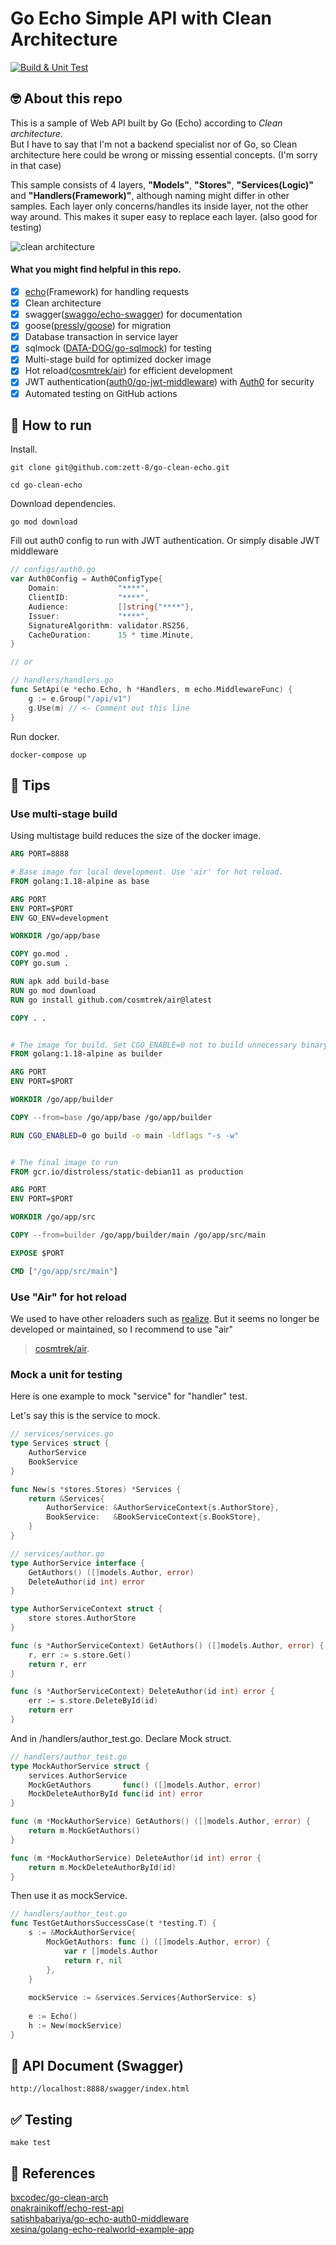 # Go Echo Simple API with Clean Architecture

[![Build & Unit Test](https://github.com/zett-8/go-clean-echo/actions/workflows/test.yml/badge.svg?branch=master)](https://github.com/zett-8/go-clean-echo/actions/workflows/test.yml)

## 🤓 About this repo
This is a sample of Web API built by Go (Echo) according to *Clean architecture*.  
But I have to say that I'm not a backend specialist nor of Go, so Clean architecture here could be wrong or missing essential concepts. (I'm sorry in that case)

This sample consists of 4 layers, **"Models"**, **"Stores"**, **"Services(Logic)"** and **"Handlers(Framework)"**, although naming might differ in other samples.
Each layer only concerns/handles its inside layer, not the other way around.
This makes it super easy to replace each layer. (also good for testing)

![clean architecture](./utils/img.png)

#### What you might find helpful in this repo.
- [x] [echo](https://github.com/labstack/echo)(Framework) for handling requests
- [x] Clean architecture
- [x] swagger([swaggo/echo-swagger](https://github.com/swaggo/echo-swagger)) for documentation
- [x] goose([pressly/goose](https://github.com/pressly/goose)) for migration
- [x] Database transaction in service layer
- [x] sqlmock ([DATA-DOG/go-sqlmock](https://github.com/DATA-DOG/go-sqlmock)) for testing
- [x] Multi-stage build for optimized docker image
- [x] Hot reload([cosmtrek/air](https://github.com/cosmtrek/air)) for efficient development
- [x] JWT authentication([auth0/go-jwt-middleware](https://github.com/auth0/go-jwt-middleware/)) with [Auth0](https://auth0.com/) for security
- [x] Automated testing on GitHub actions 

## 👟 How to run
Install.
```shell
git clone git@github.com:zett-8/go-clean-echo.git

cd go-clean-echo
```

Download dependencies.
```shell
go mod download
```

Fill out auth0 config to run with JWT authentication. Or simply disable JWT middleware
```go
// configs/auth0.go
var Auth0Config = Auth0ConfigType{
    Domain:             "****",
    ClientID:           "****",
    Audience:           []string{"****"},
    Issuer:             "****",
    SignatureAlgorithm: validator.RS256,
    CacheDuration:      15 * time.Minute,
}

// or 

// handlers/handlers.go
func SetApi(e *echo.Echo, h *Handlers, m echo.MiddlewareFunc) {
    g := e.Group("/api/v1")
    g.Use(m) // <- Comment out this line
}
```

Run docker.
```shell
docker-compose up
```

## 🌱 Tips 

### Use multi-stage build
Using multistage build reduces the size of the docker image.

```dockerfile
ARG PORT=8888

# Base image for local development. Use 'air' for hot reload.
FROM golang:1.18-alpine as base

ARG PORT
ENV PORT=$PORT
ENV GO_ENV=development

WORKDIR /go/app/base

COPY go.mod .
COPY go.sum .

RUN apk add build-base
RUN go mod download
RUN go install github.com/cosmtrek/air@latest

COPY . .


# The image for build. Set CGO_ENABLE=0 not to build unnecessary binary.
FROM golang:1.18-alpine as builder

ARG PORT
ENV PORT=$PORT

WORKDIR /go/app/builder

COPY --from=base /go/app/base /go/app/builder

RUN CGO_ENABLED=0 go build -o main -ldflags "-s -w"


# The final image to run 
FROM gcr.io/distroless/static-debian11 as production

ARG PORT
ENV PORT=$PORT

WORKDIR /go/app/src

COPY --from=builder /go/app/builder/main /go/app/src/main

EXPOSE $PORT

CMD ["/go/app/src/main"]
```

### Use "Air" for hot reload
We used to have other reloaders such as [realize](https://github.com/oxequa/realize).
But it seems no longer be developed or maintained, so I recommend to use "air"

> [cosmtrek/air](https://github.com/cosmtrek/air).

### Mock a unit for testing
Here is one example to mock "service" for "handler" test.

Let's say this is the service to mock.
```go
// services/services.go
type Services struct {
    AuthorService
    BookService
}

func New(s *stores.Stores) *Services {
    return &Services{
        AuthorService: &AuthorServiceContext{s.AuthorStore},
        BookService:   &BookServiceContext{s.BookStore},
    }
}

// services/author.go
type AuthorService interface {
	GetAuthors() ([]models.Author, error)
	DeleteAuthor(id int) error
}

type AuthorServiceContext struct {
	store stores.AuthorStore
}

func (s *AuthorServiceContext) GetAuthors() ([]models.Author, error) {
	r, err := s.store.Get()
	return r, err
}

func (s *AuthorServiceContext) DeleteAuthor(id int) error {
	err := s.store.DeleteById(id)
	return err
}
```

And in /handlers/author_test.go. Declare Mock struct.
```go
// handlers/author_test.go
type MockAuthorService struct {
	services.AuthorService
	MockGetAuthors       func() ([]models.Author, error)
	MockDeleteAuthorById func(id int) error
}

func (m *MockAuthorService) GetAuthors() ([]models.Author, error) {
	return m.MockGetAuthors()
}

func (m *MockAuthorService) DeleteAuthor(id int) error {
	return m.MockDeleteAuthorById(id)
}
```

Then use it as mockService.
```go
// handlers/author_test.go
func TestGetAuthorsSuccessCase(t *testing.T) {
    s := &MockAuthorService{
        MockGetAuthors: func () ([]models.Author, error) {
            var r []models.Author
            return r, nil
        },
    }
    
    mockService := &services.Services{AuthorService: s}
    
    e := Echo()
    h := New(mockService)
}
```

## 📃 API Document (Swagger)
```text
http://localhost:8888/swagger/index.html
```

## ✅ Testing
```shell
make test
```

## 💜 References
[bxcodec/go-clean-arch](https://github.com/bxcodec/go-clean-arch)  
[onakrainikoff/echo-rest-api](https://github.com/onakrainikoff/echo-rest-api)  
[satishbabariya/go-echo-auth0-middleware](https://github.com/satishbabariya/go-echo-auth0-middleware)  
[xesina/golang-echo-realworld-example-app](https://github.com/xesina/golang-echo-realworld-example-app)  


